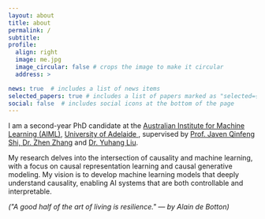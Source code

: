 ```yaml
---
layout: about
title: about
permalink: /
subtitle: 
profile:
  align: right
  image: me.jpg
  image_circular: false # crops the image to make it circular
  address: >

news: true  # includes a list of news items
selected_papers: true # includes a list of papers marked as "selected={true}"
social: false  # includes social icons at the bottom of the page
---
```


I am a second-year PhD candidate at the <a href='https://www.adelaide.edu.au/aiml'>  Australian Institute for Machine Learning (AIML)</a>, <a href='https://www.adelaide.edu.au/'> University of Adelaide </a>, supervised by <a href='https://cs.adelaide.edu.au/~javen/'> Prof. Javen Qinfeng Shi, <a href='https://zzhang.org/'> Dr. Zhen Zhang</a> and <a href='https://sites.google.com/view/yuhangliu/homepage'> Dr. Yuhang Liu</a>. 

My research delves into the intersection of causality and machine learning, with a focus on causal representation learning and causal generative modeling. My vision is to develop machine learning models that deeply understand causality, enabling AI systems that are both controllable and interpretable.

*("A good half of the art of living is resilience." — by Alain de Botton)*